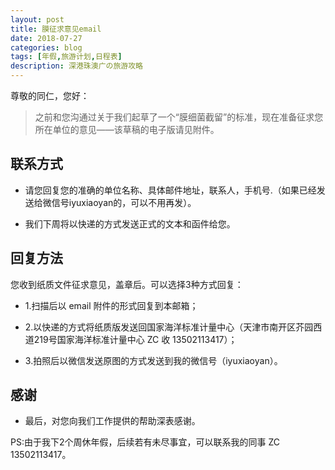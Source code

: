 ```yaml
---
layout: post
title: 膜征求意见email
date: 2018-07-27
categories: blog
tags: [年假,旅游计划,日程表]
description: 深港珠澳广の旅游攻略
---
```


尊敬的同仁，您好：
> 之前和您沟通过关于我们起草了一个“膜细菌截留”的标准，现在准备征求您所在单位的意见——该草稿的电子版请见附件。

## 联系方式

- 请您回复您的准确的单位名称、具体邮件地址，联系人，手机号.（如果已经发送给微信号iyuxiaoyan的，可以不用再发）。

- 我们下周将以快递的方式发送正式的文本和函件给您。

## 回复方法

您收到纸质文件征求意见，盖章后。可以选择3种方式回复：

- 1.扫描后以 email 附件的形式回复到本邮箱；

- 2.以快递的方式将纸质版发送回国家海洋标准计量中心（天津市南开区芥园西道219号国家海洋标准计量中心 ZC 收 13502113417）；

- 3.拍照后以微信发送原图的方式发送到我的微信号（iyuxiaoyan）。

## 感谢

- 最后，对您向我们工作提供的帮助深表感谢。

PS:由于我下2个周休年假，后续若有未尽事宜，可以联系我的同事 ZC  13502113417。
